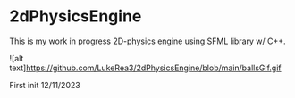 # 2dPhysicsEngine
This is my work in progress 2D-physics engine using SFML library w/ C++. 

![alt text]https://github.com/LukeRea3/2dPhysicsEngine/blob/main/ballsGif.gif

First init 12/11/2023

